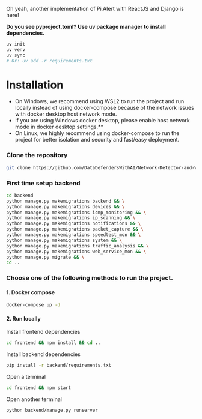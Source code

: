 Oh yeah, another implementation of Pi.Alert with ReactJS and Django is here!

**Do you see pyproject.toml? Use uv package manager to install dependencies.**
```bash
uv init
uv venv
uv sync
# Or: uv add -r requirements.txt
```

# Installation

* On Windows, we recommend using WSL2 to run the project and run locally instead of using docker-compose because of the network issues with docker desktop host network mode.
* If you are using Windows docker desktop, please enable host network mode in docker desktop settings.**
* On Linux, we highly recommend using docker-compose to run the project for better isolation and security and fast/easy deployment.

### Clone the repository
```bash
git clone https://github.com/DataDefendersWithAI/Network-Detector-and-Web-Monitor.git && cd Network-Detector-and-Web-Monitor
```
### First time setup backend
```bash
cd backend
python manage.py makemigrations backend && \
python manage.py makemigrations devices && \
python manage.py makemigrations icmp_monitoring && \
python manage.py makemigrations ip_scanning && \
python manage.py makemigrations notifications && \
python manage.py makemigrations packet_capture && \
python manage.py makemigrations speedtest_mon && \
python manage.py makemigrations system && \
python manage.py makemigrations traffic_analysis && \
python manage.py makemigrations web_service_mon && \
python manage.py migrate && \
cd ..
```

### Choose one of the following methods to run the project.
#### 1. Docker compose
```bash
docker-compose up -d
```

#### 2. Run locally
Install frontend dependencies
```bash
cd frontend && npm install && cd ..
```
Install backend dependencies
```bash
pip install -r backend/requirements.txt
```
Open a terminal
```bash
cd frontend && npm start
```
Open another terminal
```bash
python backend/manage.py runserver
```